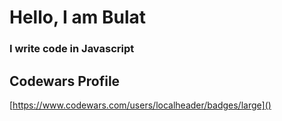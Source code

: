 # Hello, I am Bulat

### I write code in Javascript

## Codewars Profile

[https://www.codewars.com/users/localheader/badges/large]()
